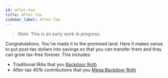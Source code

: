 ```yaml
---
id: after-tax 
title: After-Tax
sidebar_label: After-Tax
---
```

> *Note*:  This is an early work in progress.

Congratulations.  You've made it to the promised land.  Here it makes sense to put *post*-tax dollars into savings so that you can transfer them and they can grow tax-free forever.  This includes:

* Traditional IRAs that you [Backdoor Roth](https://www.investopedia.com/terms/b/backdoor-roth-ira.asp)
* After-tax 401k contributions that you [Mega Backdoor Roth](https://www.nerdwallet.com/article/investing/mega-backdoor-roths-work)



